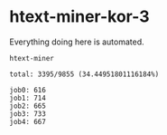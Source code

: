 # htext-miner-kor-3

Everything doing here is automated.

```
htext-miner

total: 3395/9855 (34.44951801116184%)

job0: 616
job1: 714
job2: 665
job3: 733
job4: 667
```
